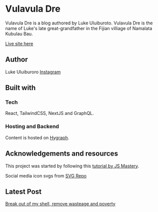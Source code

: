 # Vulavula Dre

Vulavula Dre is a blog authored by Luke Uluiburoto. Vulavula Dre is the name of Luke's late great-grandfather in the Fijian villiage of Namalata Kubulau Bau.

[Live site here](https://vulavula-dre.vercel.app/)

## Author

Luke Uluiburoro [Instagram](https://www.instagram.com/accounts/login/?next=%2Fbeyond_enterprise%2F&source=omni_redirect)

## Built with

### Tech

React, TailwindCSS, NextJS and GraphQL.

### Hosting and Backend

Content is hosted on [Hygraph](https://hygraph.com/).

## Acknowledgements and resources

This project was started by following this [tutorial by JS Mastery](https://www.youtube.com/watch?v=HYv55DhgTuA).

Social media icon svgs from [SVG Repo](https://www.svgrepo.com/)

## Latest Post

[Break out of my shell, remove wasteage and poverty](https://vulavula-dre.vercel.app/post/break-out-of-my-shell-remove-wastage-and-poverty)
